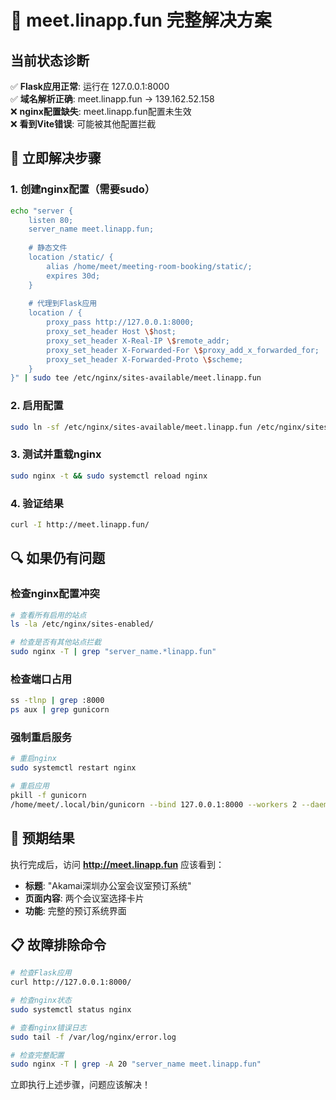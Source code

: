 # 🎯 meet.linapp.fun 完整解决方案

## 当前状态诊断

✅ **Flask应用正常**: 运行在 127.0.0.1:8000  
✅ **域名解析正确**: meet.linapp.fun → 139.162.52.158  
❌ **nginx配置缺失**: meet.linapp.fun配置未生效  
❌ **看到Vite错误**: 可能被其他配置拦截

## 🚀 立即解决步骤

### 1. 创建nginx配置（需要sudo）

```bash
echo "server {
    listen 80;
    server_name meet.linapp.fun;
    
    # 静态文件
    location /static/ {
        alias /home/meet/meeting-room-booking/static/;
        expires 30d;
    }
    
    # 代理到Flask应用
    location / {
        proxy_pass http://127.0.0.1:8000;
        proxy_set_header Host \$host;
        proxy_set_header X-Real-IP \$remote_addr;
        proxy_set_header X-Forwarded-For \$proxy_add_x_forwarded_for;
        proxy_set_header X-Forwarded-Proto \$scheme;
    }
}" | sudo tee /etc/nginx/sites-available/meet.linapp.fun
```

### 2. 启用配置

```bash
sudo ln -sf /etc/nginx/sites-available/meet.linapp.fun /etc/nginx/sites-enabled/
```

### 3. 测试并重载nginx

```bash
sudo nginx -t && sudo systemctl reload nginx
```

### 4. 验证结果

```bash
curl -I http://meet.linapp.fun/
```

## 🔍 如果仍有问题

### 检查nginx配置冲突

```bash
# 查看所有启用的站点
ls -la /etc/nginx/sites-enabled/

# 检查是否有其他站点拦截
sudo nginx -T | grep "server_name.*linapp.fun"
```

### 检查端口占用

```bash
ss -tlnp | grep :8000
ps aux | grep gunicorn
```

### 强制重启服务

```bash
# 重启nginx
sudo systemctl restart nginx

# 重启应用
pkill -f gunicorn
/home/meet/.local/bin/gunicorn --bind 127.0.0.1:8000 --workers 2 --daemon app:app
```

## 🎯 预期结果

执行完成后，访问 **http://meet.linapp.fun** 应该看到：

- **标题**: "Akamai深圳办公室会议室预订系统"
- **页面内容**: 两个会议室选择卡片
- **功能**: 完整的预订系统界面

## 📋 故障排除命令

```bash
# 检查Flask应用
curl http://127.0.0.1:8000/

# 检查nginx状态  
sudo systemctl status nginx

# 查看nginx错误日志
sudo tail -f /var/log/nginx/error.log

# 检查完整配置
sudo nginx -T | grep -A 20 "server_name meet.linapp.fun"
```

立即执行上述步骤，问题应该解决！